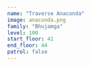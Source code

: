 ```yaml
---
name: "Traverse Anaconda"
image: anaconda.png
family: "Bhujamga"
level: 100
start_floor: 41
end_floor: 44
patrol: false
---
```

